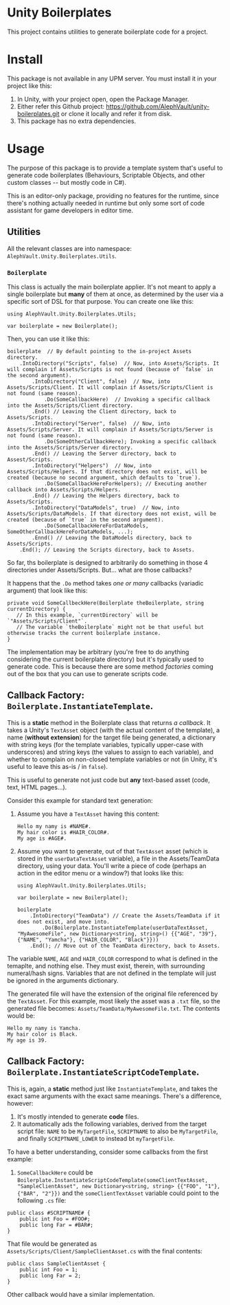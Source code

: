 # Unity Boilerplates

This project contains utilities to generate boilerplate code for a project.

# Install

This package is not available in any UPM server. You must install it in your project like this:

1. In Unity, with your project open, open the Package Manager.
2. Either refer this Github project: https://github.com/AlephVault/unity-boilerplates.git or clone it locally and refer it from disk.
3. This package has no extra dependencies.

# Usage

The purpose of this package is to provide a template system that's useful to generate code boilerplates (Behaviours, Scriptable Objects, and other custom classes -- but mostly code in C#).

This is an editor-only package, providing no features for the runtime, since there's nothing actually needed in runtime but only some sort of code assistant for game developers in editor time.

## Utilities

All the relevant classes are into namespace: `AlephVault.Unity.Boilerplates.Utils`.

### `Boilerplate`

This class is actually the main boilerplate applier. It's not meant to apply a single boilerplate but **many** of them at once, as determined by the user via a specific sort of DSL for that purpose. You can create one like this:

```
using AlephVault.Unity.Boilerplates.Utils;

var boilerplate = new Boilerplate();
```

Then, you can use it like this:

```
boilerplate  // By default pointing to the in-project Assets directory.
    .IntoDirectory("Scripts", false)  // Now, into Assets/Scripts. It will complain if Assets/Scripts is not found (because of `false` in the second argument).
        .IntoDirectory("Client", false)  // Now, into Assets/Scripts/Client. It will complain if Assets/Scripts/Client is not found (same reason).
            .Do(SomeCallbackHere)  // Invoking a specific callback into the Assets/Scripts/Client directory.
        .End() // Leaving the Client directory, back to Assets/Scripts.
        .IntoDirectory("Server", false)  // Now, into Assets/Scripts/Server. It will complain if Assets/Scripts/Server is not found (same reason).
            .Do(SomeOtherCallbackHere); Invoking a specific callback into the Assets/Scripts/Server directory.
        .End() // Leaving the Server directory, back to Assest/Scripts.
        .IntoDirectory("Helpers")  // Now, into Assets/Scripts/Helpers. If that directory does not exist, will be created (because no second argument, which defaults to `true`).
            .Do(SomeCallbackHereForHelpers); // Executing another callback into Assets/Scripts/Helpers.
        .End() // Leaving the Helpers directory, back to Assets/Scripts.
        .IntoDirectory("DataModels", true)  // Now, into Assets/Scripts/DataModels. If that directory does not exist, will be created (because of `true` in the second argument).
            .Do(SomeCallbackHereForDataModels, SomeOtherCallbackHereForDataModels, ...);
        .Ennd() // Leaving the DataModels directory, back to Assets/Scripts.
    .End(); // Leaving the Scripts directory, back to Assets.
```

So far, ths boilerplate is designed to arbitrarily do something in those 4 directories under Assets/Scripts. But... what are those callbacks?

It happens that the `.Do` method takes _one or many_ callbacks (variadic argument) that look like this:

```
private void SomeCallbeckHere(Boilerplate theBoilerplate, string currentDirectory) {
   // In this example, `currentDirectory` will be `"Assets/Scripts/Client"`.
   // The variable `theBoilerplate` might not be that useful but otherwise tracks the current boilerplate instance.
}
```

The implementation may be arbitrary (you're free to do anything considering the current boilerplate directory) but it's typically used to generate code. This is because there are some method _factories_ coming out of the box that you can use to generate scripts code.

## Callback Factory: `Boilerplate.InstantiateTemplate`.

This is a **static** method in the Boilerplate class that returns _a callback_. It takes a Unity's `TextAsset` object (with the actual content of the template), a name (**without extension**) for the target file being generated, a dictionary with string keys (for the template variables, typically upper-case with underscores) and string keys (the values to assign to each variable), and whether to complain on non-closed template variables or not (in Unity, it's useful to leave this as-is / in `false`).

This is useful to generate not just code but **any** text-based asset (code, text, HTML pages...).

Consider this example for standard text generation:

1. Assume you have a `TextAsset` having this content:

   ```
   Hello my namy is #NAME#.
   My hair color is #HAIR_COLOR#.
   My age is #AGE#.
   ```

2. Assume you want to generate, out of that `TextAsset` asset (which is stored in the `userDataTextAsset` variable), a file in the Assets/TeamData directory, using your data. You'll write a piece of code (perhaps an action in the editor menu or a window?) that looks like this:

   ```
   using AlephVault.Unity.Boilerplates.Utils;

   var boilerplate = new Boilerplate();

   boilerplate
       .IntoDirectory("TeamData") // Create the Assets/TeamData if it does not exist, and move into.
           .Do(Boilerplate.InstantiateTemplate(userDataTextAsset, "MyAwesomeFile", new Dictionary<string, string>() {{"AGE", "39"}, {"NAME", "Yamcha"}, {"HAIR_COLOR", "Black"}}))
       .End(); // Move out of the TeamData directory, back to Assets.
   ```

The variable `NAME`, `AGE` and `HAIR_COLOR` correspond to what is defined in the temaplte, and nothing else. They must exist, therein, with surrounding numeral/hash signs. Variables that are not defined in the template will just be ignored in the arguments dictionary.

The generated file will have the extension of the original file referenced by the `TextAsset`. For this example, most likely the asset was a `.txt` file, so the generated file becomes: `Assets/TeamData/MyAwesomeFile.txt`. The contents would be:

```
Hello my namy is Yamcha.
My hair color is Black.
My age is 39.
```

## Callback Factory: `Boilerplate.InstantiateScriptCodeTemplate`.

This is, again, a **static** method just like `InstantiateTemplate`, and takes the exact same arguments with the exact same meanings. There's a difference, however:

1. It's mostly intended to generate **code** files.
2. It automatically ads the following variables, derived from the target script file: `NAME` to be `MyTargetFile`, `SCRIPTNAME` to also be `MyTargetFile`, and finally `SCRIPTNAME_LOWER` to instead bt `myTargetFile`.

To have a better understanding, consider some callbacks from the first example:

1. `SomeCallbackHere` could be `Boilerplate.InstantiateScriptCodeTemplate(someClientTextAsset, "SampleClientAsset", new Dictionary<string, string> {{"FOO", "1"}, {"BAR", "2"}})` and the `someClientTextAsset` variable could point to the following `.cs` file:

```
public class #SCRIPTNAME# {
    public int Foo = #FOO#;
    public long Far = #BAR#;
}
```

That file would be generated as `Assets/Scripts/Client/SampleClientAsset.cs` with the final contents:

```
public class SampleClientAsset {
    public int Foo = 1;
    public long Far = 2;
}
```

Other callback would have a similar implementation.
